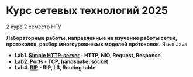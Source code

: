 # Курс сетевых технологий 2025
2 курс 2 семестр НГУ

**Лабораторные работы, направленные на изучение работы сетей, протоколов, разбор многоуровневых моделей протоколов.**
Язык Java

- **Lab1. [Simple HTTP-server](https://github.com/01trisha/NIO-Simple-http-server) - HTTP, NIO, Request, Response**
- **Lab2. [Ports](https://github.com/01trisha/networks/tree/main/Ports) - TCP, handshake, socket**
- **Lab4. [RIP](https://github.com/01trisha/networks/tree/main/RIP) - RIP, L3, Routing table**

